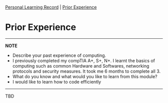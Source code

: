 [Personal Learning Record](../personal_learning_record/personal_learning_record.md) | [Prior Experience](../personal_learning_record/priorExperience.md) 

# Prior Experience

---
**NOTE**

* Describe your past experience of computing.
* I previously completed my compTIA A+, S+, N+. I learnt the basics of computing such as common Hardware and Softwares, networking protocols and security measures. It took me 6 months to complete all 3.
* What do you know and what would you like to learn from this module?
* I would like to learn how to code efficiently 

---


TBD
